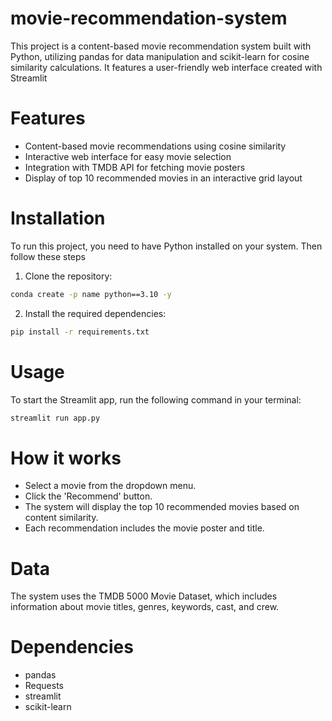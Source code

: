 # movie-recommendation-system
This project is a content-based movie recommendation system built with Python, utilizing pandas for data manipulation and scikit-learn for cosine similarity calculations. It features a user-friendly web interface created with Streamlit
# Features
- Content-based movie recommendations using cosine similarity
- Interactive web interface for easy movie selection
- Integration with TMDB API for fetching movie posters
- Display of top 10 recommended movies in an interactive grid layout
# Installation
To run this project, you need to have Python installed on your system. Then follow these steps
1. Clone the repository:
```bash
conda create -p name python==3.10 -y
```
2. Install the required dependencies:
```bash
pip install -r requirements.txt
```
# Usage
To start the Streamlit app, run the following command in your terminal:
```bash
streamlit run app.py
```
# How it works
- Select a movie from the dropdown menu.
- Click the 'Recommend' button.
- The system will display the top 10 recommended movies based on content similarity.
- Each recommendation includes the movie poster and title.
# Data
The system uses the TMDB 5000 Movie Dataset, which includes information about movie titles, genres, keywords, cast, and crew.
# Dependencies
- pandas 
- Requests 
- streamlit 
- scikit-learn
